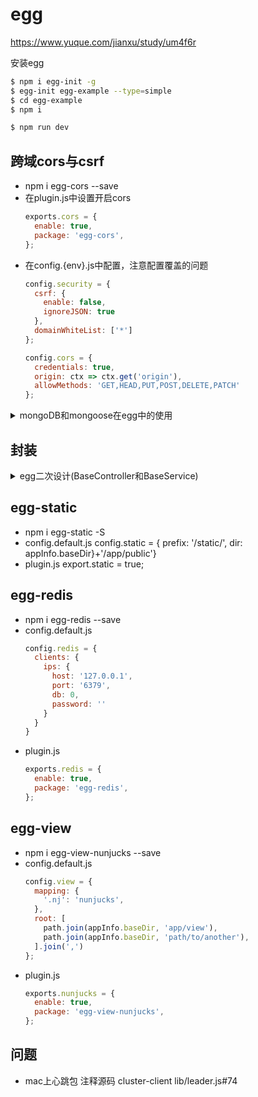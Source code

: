 # egg

https://www.yuque.com/jianxu/study/um4f6r

安装egg
```bash
$ npm i egg-init -g
$ egg-init egg-example --type=simple
$ cd egg-example
$ npm i

$ npm run dev
```

## 跨域cors与csrf
- npm i egg-cors --save
- 在plugin.js中设置开启cors 
  ```js
  exports.cors = {
    enable: true,
    package: 'egg-cors',
  };
  ```
- 在config.{env}.js中配置，注意配置覆盖的问题
  ```js
  config.security = {
    csrf: {
      enable: false,
      ignoreJSON: true
    },
    domainWhiteList: ['*']
  };

  config.cors = {
    credentials: true,
    origin: ctx => ctx.get('origin'),
    allowMethods: 'GET,HEAD,PUT,POST,DELETE,PATCH'
  };
  ```

<details>
  <summary>mongoDB和mongoose在egg中的使用</summary>

  ```bash
  npm i egg-mongoose --save
  ```
  敲代码
  ```js
  // {APP_ROOT}/config/plugin.js 启用插件
  exports.mongoose = {
    enable: true,
    package: 'egg-mongoose'
  }

  // {APP_ROOT}/config/config.default.js 添加插件的配置 可以只用一个exports
  exports.mongoose = {
    clients: {
      dbN: {
        url: 'mongodb://127.0.0.1/example',
        options: {},
      },      
    }
  };

  // {APP_ROOT}/app/models/user.js 添加schema
  module.exports = app => {
    const mongooes = app.mongoose;
    const Schema = mongoose.Schema;
    const conn = app.mongooseDB.get('dbN');

    const UserSchema = new Schema({
      username: { type: String },
      password: { type: String },
    }, {
      collection: 'user'
    });
    return conn.model('User', UserSchema);
  }

  // controller中就可以操作数据库了
  // this.model.User.findOne();
  ...
  // 也可以把方法封装到services中
  // 
  ...
  ```
  csrf config.default.js
  ```js
  config.security = {
    csrf: {
      enable: false
    }
  }
  ```
</details>

## 封装
<details>
  <summary>egg二次设计(BaseController和BaseService)</summary>

```js
// app/utils/BaseController.js
'use strict';

class BaseController {
  /**
   * 构建查询对象
   * @param {function} cb 
   */
  query(cb) {
    const query = {
      page: parseInt(this.ctx.query.page) || 1,
      limit: Math.min(parseInt(this.ctx.query.limit) || 10, this.maxLimit())
    };
    if (cb) {
      cb(query, this.ctx.query);
    }
    return query;
  }
  /**
   * 限制
   */
  maxLimit() {
    return 20;
  }
  /**
   * 统一返回处理
   * TODO: group API 中只返回result,而不是设置到body
   * @param {object|array} data 数据
   * @param {object} opts 附加参数,如分页信息
   */
  return(data = null, opts) {
    const result = {
      rdata: data,
      ecode: 0,
      error: ''
    };
    Object.assign(result, opts);
    this.ctx.body = result;
  }
}

module.exports = BaseController;
```

```js
// app/utils/BaseService.js
'use strict';

const _ = require('lodash');
const Service = require('egg').Service;

class BaseService extends Service {

  constructor(ctx) {
    super(ctx);
    this.models = ctx.model;
    this.model = null;
  }

  _init(query) {
    // 允许多次调用_init()
    const opts = _.cloneDeep(query);
    // where sort limit 
    const opt = {
      where: {},
      page: 1,
      limit: 0,
      sort: {},
      lean: true,
      update: null
    }
    // 分页
    if (_.isInteger(opts.limit)) {
      opt.limit = opts.limit;
    }
    if (_.isInteger(opts.page)) {
      opt.offset = (opts.page - 1) * opt.limit;
    }
    // 事务

    // 关联查询

    // 过滤与排序

    return opt;
  }

  query(sql) {

  }

  getAll(query) {
    const opt = this._init(_.assign({}, query, { limit: 0 }));
    return this.model.find(opt.where).sort(opt.sort).limit(opt.limit).lean(opt.lean);
  }
  getList(query) {
    const opt = this._init(query);
    if (opt.limit = 0) {
      return this.model.find(opt.where);
    } else {
      return this.model.find(opt.where).limit(opt.limit).lean(opt.lean);
    }
  }
  getInfo(query) {
    const opt = this._init(query);
    return this.model.findOne(opt.where).sort(opt.sort).lean(opt.lean);
  }
  create(data) {
    return this.model.insert();
  }
  destroy(where) {
    return this.model.delete(where);
  }
  update(query) {
    const opt = this._init(query);
    return this.model.where(opt.where).update({ $set: opt.update });
  }
}

module.exports = BaseService;
```
</details>

## egg-static
- npm i egg-static -S
- config.default.js config.static = { prefix: '/static/', dir: appInfo.baseDir}+'/app/public'}
- plugin.js export.static = true;

## egg-redis
- npm i egg-redis --save
- config.default.js
  ```js
  config.redis = {
    clients: {
      ips: {
        host: '127.0.0.1',
        port: '6379',
        db: 0,
        password: ''
      }
    }
  }
  ```
- plugin.js
  ```js
  exports.redis = {
    enable: true,
    package: 'egg-redis',
  };
  ```

## egg-view
- npm i egg-view-nunjucks --save
- config.default.js
  ```js
  config.view = {
    mapping: {
      '.nj': 'nunjucks',
    },
    root: [
      path.join(appInfo.baseDir, 'app/view'),
      path.join(appInfo.baseDir, 'path/to/another'),
    ].join(',')
  };
  ```
- plugin.js
  ```js
  exports.nunjucks = {
    enable: true,
    package: 'egg-view-nunjucks',
  };
  ```
## 问题
- mac上心跳包 注释源码 cluster-client lib/leader.js#74